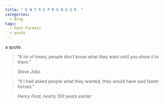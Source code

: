 ```yaml
---
title: " E N T R E P R E N E U R  "
categories:
  - Blog 
tags:
  - Post Formats
  - quote 
---
```


a quote.   

> “A lot of times, people don’t know what they want until you show it to them.”  
  
> <cite> Steve Jobs 


           
> “If I had asked people what they wanted, they would have said faster horses.”
  
> <cite> Henry Ford, nearly 100 years earlier
           
